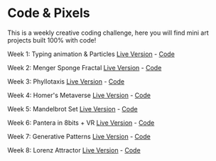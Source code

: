 # Code & Pixels

This is a weekly creative coding challenge, here you will find mini art projects built 100% with code!

Week 1: Typing animation & Particles [Live Version](https://fcor.github.io/typing-animation) - [Code](https://github.com/fcor/codeandpixels/tree/master/Challenges/Week%201%20-%20SVG%20Animation)

Week 2: Menger Sponge Fractal [Live Version](https://www.instagram.com/p/Biei-q8gzGf/?taken-by=fabiojcortes) - [Code](https://github.com/fcor/codeandpixels/tree/master/Challenges/Week%202%20-%20Menger%20Sponge%20Fractal)

Week 3: Phyllotaxis [Live Version](https://www.instagram.com/p/BiwvZVqn1iR/?taken-by=fabiojcortes) - [Code](https://github.com/fcor/codeandpixels/tree/master/Challenges/Week%203%20-%20Phyllotaxis)

Week 4: Homer's Metaverse [Live Version](https://truthful-winter.surge.sh/) - [Code](https://github.com/fcor/codeandpixels/tree/master/Challenges/Week%204%20-%20Homer's%20Metaverse)

Week 5: Mandelbrot Set [Live Version](https://www.instagram.com/p/BjUjTUOHRu0/?taken-by=fabiojcortes) - [Code]()

Week 6: Pantera in 8bits + VR [Live Version](https://www.instagram.com/p/BjqS3MKnnCh/?taken-by=fabiojcortes) - [Code]()

Week 7: Generative Patterns [Live Version](https://www.instagram.com/p/Bj4oDhbHfXb/?taken-by=fabiojcortes) - [Code]()

Week 8: Lorenz Attractor [Live Version](https://vimeo.com/275884408) - [Code]()
